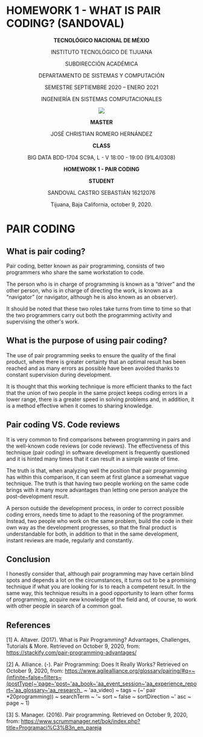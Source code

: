 # HOMEWORK 1 - WHAT IS PAIR CODING? (SANDOVAL)

<div align="center">

**TECNOLÓGICO NACIONAL DE MÉXIO**

INSTITUTO TECNOLÓGICO DE TIJUANA

SUBDIRECCIÓN ACADÉMICA
 
DEPARTAMENTO DE SISTEMAS Y COMPUTACIÓN
 
SEMESTRE SEPTIEMBRE 2020 – ENERO 2021

INGENIERÍA EN SISTEMAS COMPUTACIONALES

 
 [![](https://upload.wikimedia.org/wikipedia/commons/2/2e/ITT.jpg)](https://upload.wikimedia.org/wikipedia/commons/2/2e/ITT.jpg)

**MASTER**

JOSÉ CHRISTIAN ROMERO HERNÁNDEZ

**CLASS**

BIG DATA
BDD-1704 SC9A, L - V 18:00 - 19:00 (91L4/0308)


**HOMEWORK 1 - PAIR CODING**


**STUDENT**

SANDOVAL CASTRO SEBASTIÁN	16212076


Tijuana, Baja California, october 9, 2020.

</div>

# PAIR CODING

## What is pair coding?

Pair coding, better known as pair programming, consists of two programmers who share the same workstation to code.

The person who is in charge of programming is known as a “driver” and the other person, who is in charge of directing the work, is known as a “navigator” (or navigator, although he is also known as an observer).

It should be noted that these two roles take turns from time to time so that the two programmers carry out both the programming activity and supervising the other's work.

## What is the purpose of using pair coding?

The use of pair programming seeks to ensure the quality of the final product, where there is greater certainty that an optimal result has been reached and as many errors as possible have been avoided thanks to constant supervision during development.

It is thought that this working technique is more efficient thanks to the fact that the union of two people in the same project keeps coding errors in a lower range, there is a greater speed in solving problems and, in addition, it is a method effective when it comes to sharing knowledge.

## Pair coding VS. Code reviews

It is very common to find comparisons between programming in pairs and the well-known code reviews (or code reviews). The effectiveness of this technique (pair coding) in software development is frequently questioned and it is hinted many times that it can result in a simple waste of time.

The truth is that, when analyzing well the position that pair programming has within this comparison, it can seem at first glance a somewhat vague technique. The truth is that having two people working on the same code brings with it many more advantages than letting one person analyze the post-development result.

A person outside the development process, in order to correct possible coding errors, needs time to adapt to the reasoning of the programmer. Instead, two people who work on the same problem, build the code in their own way as the development progresses, so that the final product is understandable for both, in addition to that in the same development, instant reviews are made, regularly and constantly.

## Conclusion

I honestly consider that, although pair programming may have certain blind spots and depends a lot on the circumstances, it turns out to be a promising technique if what you are looking for is to reach a competent result. In the same way, this technique results in a good opportunity to learn other forms of programming, acquire new knowledge of the field and, of course, to work with other people in search of a common goal.

## References

[1] A. Altaver. (2017). What is Pair Programming? Advantages, Challenges, Tutorials & More. Retrieved on October 9, 2020, from:
https://stackify.com/pair-programming-advantages/

[2] A. Alliance. (-). Pair Programming: Does It Really Works? Retrieved on October 9, 2020, from:
https://www.agilealliance.org/glossary/pairing/#q=~(infinite~false~filters~(postType(~'page~'post~'aa_book~'aa_event_session~'aa_experience_report~'aa_glossary~'aa_research_ ~ 'aa_video) ~ tags ~ (~' pair *20programming)) ~ searchTerm ~ '~ sort ~ false ~ sortDirection ~' asc ~ page ~ 1)

[3] S. Manager. (2016). Pair programming. Retrieved on October 9, 2020, from:
https://www.scrummanager.net/bok/index.php?title=Programaci%C3%B3n_en_pareja
